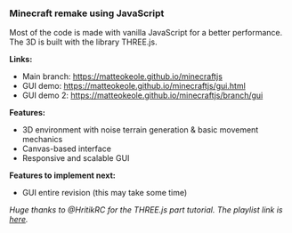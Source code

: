 ### Minecraft remake using JavaScript

Most of the code is made with vanilla JavaScript for a better performance.  
The 3D is built with the library THREE.js.  

**Links:**
- Main branch: <https://matteokeole.github.io/minecraftjs>
- GUI demo: <https://matteokeole.github.io/minecraftjs/gui.html>
- GUI demo 2: <https://matteokeole.github.io/minecraftjs/branch/gui>	

**Features:**
+ 3D environment with noise terrain generation & basic movement mechanics
+ Canvas-based interface
+ Responsive and scalable GUI

**Features to implement next:**
+ GUI entire revision (this may take some time)

*Huge thanks to @HritikRC for the THREE.js part tutorial. The playlist link is [here](https://www.youtube.com/playlist?list=PLEtXCX1lakbhq_01JKJILx90wLfdwrJig).*

